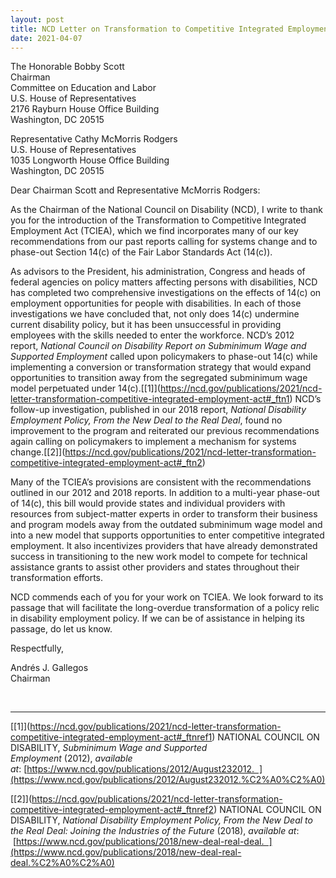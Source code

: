 ```yaml
---
layout: post
title: NCD Letter on Transformation to Competitive Integrated Employment Act
date: 2021-04-07
---
```

The Honorable Bobby Scott\
Chairman\
Committee on Education and Labor\
U.S. House of Representatives\
2176 Rayburn House Office Building\
Washington, DC 20515

Representative Cathy McMorris Rodgers\
U.S. House of Representatives\
1035 Longworth House Office Building\
Washington, DC 20515

Dear Chairman Scott and Representative McMorris Rodgers:

As the Chairman of the National Council on Disability (NCD), I write to thank you for the introduction of the Transformation to Competitive Integrated Employment Act (TCIEA), which we find incorporates many of our key recommendations from our past reports calling for systems change and to phase-out Section 14(c) of the Fair Labor Standards Act (14(c)).

As advisors to the President, his administration, Congress and heads of federal agencies on policy matters affecting persons with disabilities, NCD has completed two comprehensive investigations on the effects of 14(c) on employment opportunities for people with disabilities. In each of those investigations we have concluded that, not only does 14(c) undermine current disability policy, but it has been unsuccessful in providing employees with the skills needed to enter the workforce. NCD’s 2012 report, *National Council on Disability Report on Subminimum Wage and Supported Employment* called upon policymakers to phase-out 14(c) while implementing a conversion or transformation strategy that would expand opportunities to transition away from the segregated subminimum wage model perpetuated under 14(c).[\[1]](https://ncd.gov/publications/2021/ncd-letter-transformation-competitive-integrated-employment-act#_ftn1) NCD’s follow-up investigation, published in our 2018 report, *National Disability Employment Policy, From the New Deal to the Real Deal*, found no improvement to the program and reiterated our previous recommendations again calling on policymakers to implement a mechanism for systems change.[\[2]](https://ncd.gov/publications/2021/ncd-letter-transformation-competitive-integrated-employment-act#_ftn2)

Many of the TCIEA’s provisions are consistent with the recommendations outlined in our 2012 and 2018 reports. In addition to a multi-year phase-out of 14(c), this bill would provide states and individual providers with resources from subject-matter experts in order to transform their business and program models away from the outdated subminimum wage model and into a new model that supports opportunities to enter competitive integrated employment. It also incentivizes providers that have already demonstrated success in transitioning to the new work model to compete for technical assistance grants to assist other providers and states throughout their transformation efforts.

NCD commends each of you for your work on TCIEA. We look forward to its passage that will facilitate the long-overdue transformation of a policy relic in disability employment policy. If we can be of assistance in helping its passage, do let us know.

Respectfully,

Andrés J. Gallegos\
Chairman

 



- - -

[\[1]](https://ncd.gov/publications/2021/ncd-letter-transformation-competitive-integrated-employment-act#_ftnref1) NATIONAL COUNCIL ON DISABILITY, *Subminimum Wage and Supported Employment* (2012), *available at*: [https://www.ncd.gov/publications/2012/August232012.  ](https://www.ncd.gov/publications/2012/August232012.%C2%A0%C2%A0)

[\[2]](https://ncd.gov/publications/2021/ncd-letter-transformation-competitive-integrated-employment-act#_ftnref2) NATIONAL COUNCIL ON DISABILITY, *National Disability Employment Policy, From the New Deal to the Real Deal: Joining the Industries of the Future* (2018), *available at*:  [https://www.ncd.gov/publications/2018/new-deal-real-deal.  ](https://www.ncd.gov/publications/2018/new-deal-real-deal.%C2%A0%C2%A0)
